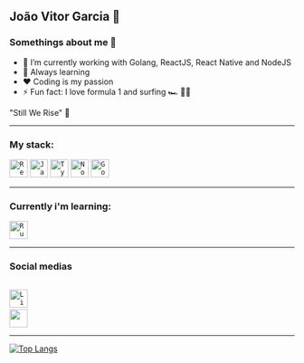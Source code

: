 ## João Vitor Garcia 👋

### Somethings about me 👦

- 📘 I’m currently working with Golang, ReactJS, React Native and NodeJS
- 💎 Always learning 
- ❤ Coding is my passion 
- ⚡ Fun fact: I love formula 1 and surfing 🏎 🏄🏽


"Still We Rise" 💜


--------------------------------------------------------------------------------------------------------

### My stack:

<code><img height="32" src="https://cdn4.iconfinder.com/data/icons/logos-3/600/React.js_logo-512.png" alt="ReactJS"/></code>
<code><img height="32" src="https://www.freepnglogos.com/uploads/javascript-png/javascript-vector-logo-yellow-png-transparent-javascript-vector-12.png" alt="JavaScript"/></code>
<code><img height="32" src="https://cdn.iconscout.com/icon/free/png-512/typescript-1174965.png" alt="TypeScript"/></code>
<code><img height="32" src="https://cdn4.iconfinder.com/data/icons/logos-and-brands/512/233_Node_Js_logo-512.png" alt="NodeJS" /></code>
<code><img height="32" src="https://go.dev/blog/go-brand/Go-Logo/SVG/Go-Logo_Blue.svg" alt="Golang"/></code>

--------------------------------------------------------------------------------------------------------

### Currently i'm learning:

<code><img height="32" src="https://cdn.icon-icons.com/icons2/2699/PNG/512/rust_lang_logo_icon_169776.png" alt="Rust"/></code>

--------------------------------------------------------------------------------------------------------


### Social medias 

<code><a href="https://www.linkedin.com/in/jo%C3%A3o-vitor-garcia-89bba81b1/"> <img height="32" src="https://cdn2.iconfinder.com/data/icons/social-media-applications/64/social_media_applications_14-linkedin-256.png" alt="LinkedIn"/></a></code>
<code><a href="https://www.instagram.com/joaov_d3v/"> <img height="32" src="https://cdn2.iconfinder.com/data/icons/social-media-2285/512/1_Instagram_colored_svg_1-256.png"/> </a></code>

---------------------------------------------------------------------------------------------------------

[![Top Langs](https://github-readme-stats.vercel.app/api/top-langs/?username=joao-garcia404&layout=compact)](https://github.com/joao-garcia404/github-readme-stats)
